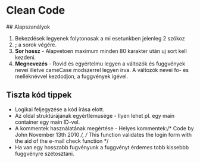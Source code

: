 # Clean Code

## Alapszanályok 

1. Bekezdések legyenek folytonosak a mi esetunkben jelenleg 2 szókoz
2. **;** a sorok végére.
3. **Sor hossz** - Alapvetoen maximum minden 80 karakter után uj sort kell kezdeni.
4. **Megnevezés** - Rovid és egyértelmu legyen a változók és fuggvények nevei illetve cameCase modszerrel legyen írva. A változók nevei fo- es melléknévvel kezdodjon, a fuggvények igével. 

## Tiszta kód tippek

+ Logikai feljegyzése a kód írása elott.
+ Az oldal struktúrájának egyértlemusége - Ilyen lehet pl. egy main container egy main ID-vel. 
+ A kommentek használatának megértése - Helyes kommentek:/* Code by John November 13th 2010 */, /* This function validates the login form with the aid of the e-mail check function */
+ Ha van egy hosszabb fugvényunk a fuggvényt érdemes tobb kissebbb fuggvényre szétosztani. 
